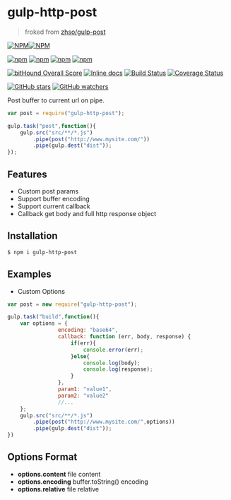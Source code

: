 # gulp-http-post 
> froked from [zhso/gulp-post](https://github.com/zhso/gulp-post)

[![NPM](https://nodei.co/npm/gulp-http-post.png?downloads=true&downloadRank=true&stars=true)][npm-url][![NPM](https://nodei.co/npm-dl/gulp-http-post.png?height=3&months=6)][npm-url]

[![npm](https://img.shields.io/npm/v/gulp-http-post.svg)][npm-url] [![npm](https://img.shields.io/npm/dm/gulp-http-post.svg)][npm-url] [![npm](https://david-dm.org/gjurgens/gulp-http-post.svg)][npm-url] [![npm](https://img.shields.io/npm/l/gulp-http-post.svg)][npm-url]

[![bitHound Overall Score](https://www.bithound.io/github/gjurgens/gulp-http-post/badges/score.svg)](https://www.bithound.io/github/gjurgens/gulp-http-post) [![Inline docs](http://inch-ci.org/github/gjurgens/gulp-http-post.svg?branch=master)](http://inch-ci.org/github/gjurgens/gulp-http-post) [![Build Status](https://travis-ci.org/gjurgens/gulp-http-post.svg?branch=master)](https://travis-ci.org/gjurgens/gulp-http-post) [![Coverage Status](https://coveralls.io/repos/github/gjurgens/gulp-http-post/badge.svg?branch=master)](https://coveralls.io/github/gjurgens/gulp-http-post?branch=master)

[![GitHub stars](https://img.shields.io/github/stars/gjurgens/gulp-http-post.svg?style=social&label=Star)](https://github.com/gjurgens/gulp-http-post/stargazers) [![GitHub watchers](https://img.shields.io/github/watchers/gjurgens/gulp-http-post.svg?style=social&label=Watch)](https://github.com/gjurgens/gulp-http-post/subscription)

[npm-url]: https://npmjs.org/package/gulp-http-post
Post buffer to current url on pipe.

```js
var post = require("gulp-http-post");

gulp.task("post",function(){
    gulp.src("src/**/*.js")
        .pipe(post("http://www.mysite.com/"))
        .pipe(gulp.dest("dist"));
});
```

## Features

* Custom post params
* Support buffer encoding
* Support current callback
* Callback get body and full http response object

## Installation

```bash
$ npm i gulp-http-post
```

## Examples

* Custom Options

```js
var post = new require("gulp-http-post");

gulp.task("build",function(){
    var options = {
                encoding: "base64",
                callback: function (err, body, response) {
                    if(err){
                        console.error(err);
                    }else{
                        console.log(body);
                        console.log(response);
                    }
                },
                param1: "value1",
                param2: "value2"
                //...
    };
    gulp.src("src/**/*.js")
        .pipe(post("http://www.mysite.com/",options))
        .pipe(gulp.dest("dist"));
})
```

## Options Format

* **options.content** file content
* **options.encoding** buffer.toString() encoding
* **options.relative** file relative